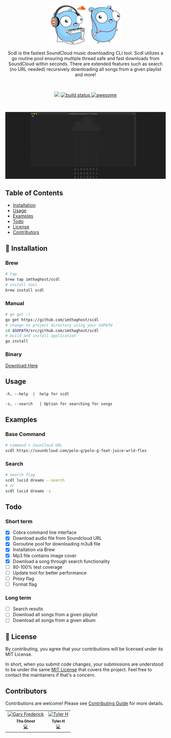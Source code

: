 <p align="center">
    <img alt="gopher" src="docs/media/music.png"> <img alt="gopher" src="docs/media/pods.png"> 
</p>
<p align="center">
Scdl is the fastest SoundCloud music downloading CLI tool. Scdl utilizes a go routine pool ensuring multiple thread safe and fast downloads from SoundCloud within seconds. There are extended features such as search (no URL needed) recursively downloading all songs from a given playlist and more!
</p>
<br>
<p align="center">
   <a href="https://goreportcard.com/report/github.com/imthaghost/scdl"><img src="https://goreportcard.com/badge/github.com/imthaghost/scdl"></a>
   <a href="https://api.travis-ci.org/imthaghost/scdl.svg?branch=master">
    <img src="https://api.travis-ci.org/imthaghost/scdl.svg?branch=master"alt="build status">
   <a href="https://github.com/imthaghost/gitmoji-changelog">
    <img src="https://cdn.rawgit.com/sindresorhus/awesome/d7305f38d29fed78fa85652e3a63e154dd8e8829/media/badge.svg"alt="awesome">
  </a>
</p>
<br>

![Download](/docs/media/v2.gif)

## Table of Contents

-   [Installation](#installation)
-   [Usage](#usage)
-   [Examples](#Examples)
-   [Todo](#Todo)
-   [License](#license)
-   [Contributors](#contributors)

## 🚀 Installation

### Brew

```bash
# tap
brew tap imthaghost/scdl
# install tool
brew install scdl
```

### Manual

```bash
# go get :)
go get https://github.com/imthaghost/scdl
# change to project directory using your GOPATH
cd $GOPATH/src/github.com/imthaghost/scdl
# build and install application
go install
```

### Binary

[Download Here](https://www.mediafire.com/file/ynkvkaoo4rvvv4v/scdl/file)

## Usage

  ``-h, --help  |  help for scdl``

  ``-s, --search   | Option for searching for songs``


## Examples

### Base Command
```bash 
# command + SounCloud URL
scdl https://soundcloud.com/polo-g/polo-g-feat-juice-wrld-flex
```

### Search
```bash 
# search flag
scdl lucid dreams --search
# or
scdl lucid dreams -s
```

## Todo

### Short term

-   [x] Cobra command line interface
-   [x] Download audio file from Soundcloud URL
-   [x] Goroutine pool for downloading m3u8 file
-   [x] Installation via Brew
-   [x] Mp3 file contains image cover
-   [x] Download a song through search functionality
-   [ ] 80-100% test coverage
-   [ ] Update tool for better performance
-   [ ] Proxy flag
-   [ ] Format flag
### Long term
-   [ ] Search results
-   [ ] Download all songs from a given playlist
-   [ ] Download all songs from a given album

## 📝 License

By contributing, you agree that your contributions will be licensed under its MIT License.

In short, when you submit code changes, your submissions are understood to be under the same [MIT License](http://choosealicense.com/licenses/mit/) that covers the project. Feel free to contact the maintainers if that's a concern.

## Contributors

Contributions are welcome! Please see [Contributing Guide](https://github.com/imthaghost/goclone/blob/master/docs/CONTRIBUTING.md) for more details.

<table>
  <tr>
    <td align="center"><a href="https://github.com/imthaghost"><img src="https://avatars3.githubusercontent.com/u/46610773?s=460&v=4" width="75px;" alt="Gary Frederick"/><br /><sub><b>Tha Ghost</b></sub></a><br /><a href="https://github.com/imthaghost/scdl/commits?author=imthaghost" title="Code">💻</a></td>
     <td align="center"><a href="https://github.com/Tylerholland12"><img src=https://avatars3.githubusercontent.com/u/29693747?s=460&u=fe7499a0450042c5cd0153c2f8945db89dd39e71&v=4" width="75px;" alt="Tyler H"/><br /><sub><b>Tyler H</b></sub></a><br /><a href="https://github.com/imthaghost/scdl/commits?author=Tylerholland12" title="Code">💻</a></td>
  </tr>